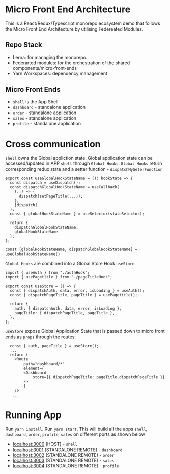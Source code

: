 # Micro Front End Architecture
This is a React/Redux/Typescript monorepo ecosystem demo that follows the Micro Front End Architecture by utilising Federeated Modules.

## Repo Stack

- Lerna: for managing the monorepo.
- Federarted modules: for the orchestration of the shared components/micro-front-ends
- Yarn Workspaces: dependency management

## Micro Front Ends

- `shell` is the App Shell
- `dashboard` - standalone application
- `order` - standalone application
- `sales` - standalone application
- `profile` - standalone application

# Cross communication

`shell` owns the Global appliction state.
Global application state can be accessed/updated in APP `shell` through `Global Hooks`.
`Global Hooks` return corresponding redux state and a setter function - `dispatchMySeterFunction`

```
export const useGlobalHookStateName = (): hookState => {
  const dispatch = useDispatch();
  const dispatchGlobalHookStateName = useCallback(
    (..) => {
      dispatch(setPageTitle(...));
    },
    [dispatch]
  );
  const { globalHookStateName } = useSelector(stateSelector);

  return {
    dispatchGlobalHookStateName,
    globalHookStateName
  };
};

const [globalHookStateName, dispatchGlobalHookStateName] = useGlobalHookStateName()

```

`Global Hooks` are combined into a Global Store Hook `useStore`.
```
import { useAuth } from "./authHook";
import { usePagetitle } from "./pageTitleHook";

export const useStore = () => {
  const { dispatchAuth, data, error, isLoading } = useAuth();
  const { dispatchPageTitle, pageTitle } = usePagetitle();

  return {
    auth: { dispatchAuth, data, error, isLoading },
    pageTitle: { dispatchPageTitle, pageTitle },
  };
};
```
`useStore` expose Global Application State that is passed down to micro front ends as `props` through the routes:

```
  const { auth, pageTitle } = useStore();
  ...
  return (
    <Route
        path="dashboard/*"
        element={
        <Dashboard
            store={{ dispatchPageTitle: pageTitle.dispatchPageTitle }}
        />
        }
    />
   ...
```

# Running App

Run `yarn install`.
Run `yarn start`.
This will build all the apps `shell`, `dashboard`, `order`, `profile`, `sales` on different ports as shown below

- [localhost:3000](http://localhost:3000/) (HOST) - `shell`
- [localhost:3001](http://localhost:3001/) (STANDALONE REMOTE) - `dashboard`
- [localhost:3002](http://localhost:3002/) (STANDALONE REMOTE) - `order`
- [localhost:3003](http://localhost:3003/) (STANDALONE REMOTE) - `sales`
- [localhost:3004](http://localhost:3004/) (STANDALONE REMOTE) - `profile`

